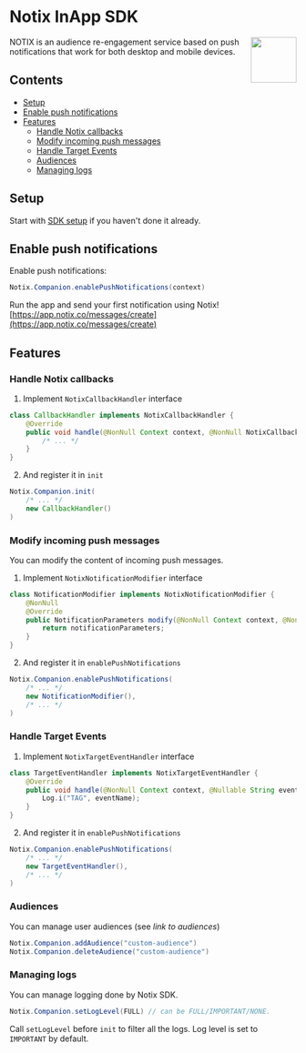# Notix InApp SDK

<img align="right" width="80px" src="https://img.cdnotix.com/notix-static/readme-icon.png">

NOTIX is an audience re-engagement service based on push notifications that work for both desktop and mobile devices.

## Contents

- [Setup](#setup)
- [Enable push notifications](#enable-push-notifications)
- [Features](#features)
    - [Handle Notix callbacks](#handle-notix-callbacks)
    - [Modify incoming push messages](#modify-incoming-push-messages)
    - [Handle Target Events](#handle-target-events)
    - [Audiences](#audiences)
    - [Managing logs](#managing-logs)

## Setup

Start with [SDK setup](SETUP-JAVA.md) if you haven't done it already.

## Enable push notifications

Enable push notifications:

```java
Notix.Companion.enablePushNotifications(context)
```

Run the app and send your first notification using Notix! [https://app.notix.co/messages/create](https://app.notix.co/messages/create)

## Features

### Handle Notix callbacks

1. Implement `NotixCallbackHandler` interface

```java
class CallbackHandler implements NotixCallbackHandler {
    @Override
    public void handle(@NonNull Context context, @NonNull NotixCallback callback) {
        /* ... */
    }
}
```

2. And register it in `init`

```java
Notix.Companion.init(
	/* ... */
	new CallbackHandler()
)
```

### Modify incoming push messages

You can modify the content of incoming push messages.

1. Implement `NotixNotificationModifier` interface

```java
class NotificationModifier implements NotixNotificationModifier {
    @NonNull
    @Override
    public NotificationParameters modify(@NonNull Context context, @NonNull NotificationParameters notificationParameters) {
        return notificationParameters;
    }
}
```

2. And register it in `enablePushNotifications`
```java
Notix.Companion.enablePushNotifications(
	/* ... */
	new NotificationModifier(),
	/* ... */
)
```

### Handle Target Events

1. Implement `NotixTargetEventHandler` interface

```java
class TargetEventHandler implements NotixTargetEventHandler {
    @Override
    public void handle(@NonNull Context context, @Nullable String eventName) {
        Log.i("TAG", eventName);
    }
}
```

2. And register it in `enablePushNotifications`
```java
Notix.Companion.enablePushNotifications(
	/* ... */
	new TargetEventHandler(),
	/* ... */
)
```

### Audiences
You can manage user audiences (see *link to audiences*)

```java
Notix.Companion.addAudience("custom-audience")
Notix.Companion.deleteAudience("custom-audience")
```

### Managing logs
You can manage logging done by Notix SDK.

```java
Notix.Companion.setLogLevel(FULL) // can be FULL/IMPORTANT/NONE.
```

Call `setLogLevel` before `init` to filter all the logs. Log level is set to `IMPORTANT` by default.